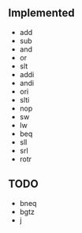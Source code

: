## Implemented
- add
- sub
- and
- or
- slt
- addi
- andi
- ori
- slti
- nop
- sw
- lw
- beq
- sll
- srl
- rotr

## TODO
- bneq
- bgtz
- j
